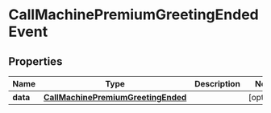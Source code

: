 

# CallMachinePremiumGreetingEndedEvent

## Properties

Name | Type | Description | Notes
------------ | ------------- | ------------- | -------------
**data** | [**CallMachinePremiumGreetingEnded**](CallMachinePremiumGreetingEnded.md) |  |  [optional]



